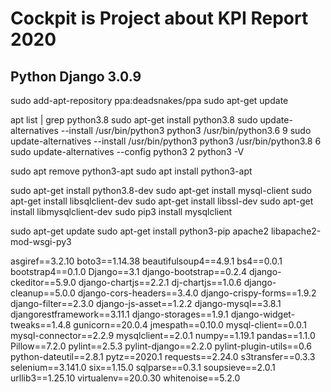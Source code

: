 # Cockpit is Project about KPI Report 2020
## Python Django 3.0.9

sudo add-apt-repository ppa:deadsnakes/ppa
sudo apt-get update

apt list | grep python3.8
sudo apt-get install python3.8
sudo update-alternatives --install /usr/bin/python3 python3 /usr/bin/python3.6 9
sudo update-alternatives --install /usr/bin/python3 python3 /usr/bin/python3.8 6
sudo update-alternatives --config python3
2
python3 -V

sudo apt remove python3-apt
sudo apt install python3-apt

sudo apt-get install python3.8-dev 
sudo apt-get install mysql-client
sudo apt-get install libsqlclient-dev
sudo apt-get install libssl-dev
sudo apt-get install libmysqlclient-dev
sudo pip3 install mysqlclient

sudo apt-get update
sudo apt-get install python3-pip apache2 libapache2-mod-wsgi-py3


asgiref==3.2.10
boto3==1.14.38
beautifulsoup4==4.9.1
bs4==0.0.1
bootstrap4==0.1.0
Django==3.1
django-bootstrap==0.2.4
django-ckeditor==5.9.0
django-chartjs==2.2.1
dj-chartjs==1.0.6
django-cleanup==5.0.0
django-cors-headers==3.4.0
django-crispy-forms==1.9.2
django-filter==2.3.0
django-js-asset==1.2.2
django-mysql==3.8.1
djangorestframework==3.11.1
django-storages==1.9.1
django-widget-tweaks==1.4.8
gunicorn==20.0.4
jmespath==0.10.0
mysql-client==0.0.1
mysql-connector==2.2.9
mysqlclient==2.0.1
numpy==1.19.1
pandas==1.1.0
Pillow==7.2.0
pylint==2.5.3
pylint-django==2.2.0
pylint-plugin-utils==0.6
python-dateutil==2.8.1
pytz==2020.1
requests==2.24.0
s3transfer==0.3.3
selenium==3.141.0
six==1.15.0
sqlparse==0.3.1
soupsieve==2.0.1
urllib3==1.25.10
virtualenv==20.0.30
whitenoise==5.2.0